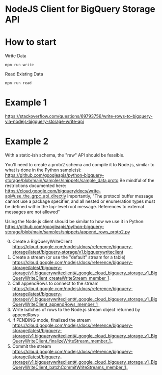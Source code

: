 # NodeJS Client for BigQuery Storage API

# How to start

Write Data

```
npm run write
```

Read Existing Data

```
npm run read
```

# Example 1

https://stackoverflow.com/questions/69793756/write-rows-to-bigquery-via-nodejs-bigquery-storage-write-api

# Example 2

With a static-ish schema, the "raw" API should be feasible.

You'll need to create a proto2 schema and compile it to Node.js, similar to what is done in the Python sample(s): https://github.com/googleapis/python-bigquery-storage/blob/main/samples/snippets/sample_data.proto Be mindful of the restrictions documented here: https://cloud.google.com/bigquery/docs/write-api#use_the_grpc_api_directly importantly, "The protocol buffer message cannot use a package specifier, and all nested or enumeration types must be defined within the top-level root message. References to external messages are not allowed"

Using the Node.js client should be similar to how we use it in Python https://github.com/googleapis/python-bigquery-storage/blob/main/samples/snippets/append_rows_proto2.py

0. Create a BigQueryWriteClient https://cloud.google.com/nodejs/docs/reference/bigquery-storage/latest/bigquery-storage/v1.bigquerywriteclient
1. Create a stream (or use the "default" stream for a table) https://cloud.google.com/nodejs/docs/reference/bigquery-storage/latest/bigquery-storage/v1.bigquerywriteclient#_google_cloud_bigquery_storage_v1_BigQueryWriteClient_createWriteStream_member_1_
2. Call appendRows to connect to the stream https://cloud.google.com/nodejs/docs/reference/bigquery-storage/latest/bigquery-storage/v1.bigquerywriteclient#_google_cloud_bigquery_storage_v1_BigQueryWriteClient_appendRows_member_1_
3. Write batches of rows to the Node.js stream object returned by appendRows
4. If PENDING mode, finalized the stream https://cloud.google.com/nodejs/docs/reference/bigquery-storage/latest/bigquery-storage/v1.bigquerywriteclient#_google_cloud_bigquery_storage_v1_BigQueryWriteClient_finalizeWriteStream_member_1_
5. Commit the stream https://cloud.google.com/nodejs/docs/reference/bigquery-storage/latest/bigquery-storage/v1.bigquerywriteclient#_google_cloud_bigquery_storage_v1_BigQueryWriteClient_batchCommitWriteStreams_member_1_
